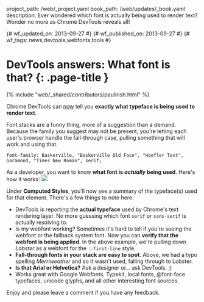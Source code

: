project_path: /web/_project.yaml
book_path: /web/updates/_book.yaml
description: Ever wondered which font is actually being used to render text? Wonder no more as Chrome DevTools reveals all!

{# wf_updated_on: 2013-09-27 #}
{# wf_published_on: 2013-09-27 #}
{# wf_tags: news,devtools,webfonts,tools #}

# DevTools answers: What font is that?  {: .page-title }

{% include "web/_shared/contributors/paulirish.html" %}


Chrome DevTools can [now](http://crbug.com/135489) tell you **exactly what typeface is being used to render text**.

Font stacks are a funny thing, more of a suggestion than a demand. Because the family you suggest may not be present, you're letting each user's browser handle the fall-through case, pulling something that will work and using that.

    font-family: Baskerville, "Baskerville Old Face", "Hoefler Text", Garamond, "Times New Roman", serif;

As a developer, you want to know **what font is *actually* being used**.  Here's how it works:
![](/web/updates/images/2013/09/devtools/DVsqB4V.png)


Under **Computed Styles**, you'll now see a summary of the typeface(s) used for that element. There's a few things to note here:

* DevTools is reporting the **actual typeface** used by Chrome's text rendering layer. No more guessing which font `serif` or `sans-serif` is actually resolving to.
* Is my webfont working? Sometimes it's hard to tell if you're seeing the webfont or the fallback system font. Now you can **verify that the webfont is being applied**. In the above example, we're pulling down _Lobster_ as a webfont for the `::first-line` style.
* **Fall-through fonts in your stack are easy to spot**. Above, we had a typo spelling _Merriweather_ and so it wasn't used, falling through to Lobster.
* **Is that Arial or Helvetica?** Ask a designer or… ask DevTools. ;)
* Works great with Google Webfonts, Typekit, local fonts, @font-face typefaces, unicode glyphs, and all other interesting font sources.

Enjoy and please leave a comment if you have any feedback.


